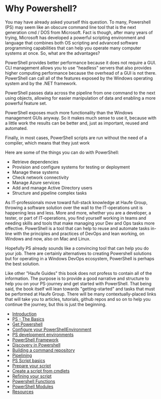 # Why Powershell?

You may have already asked yourself this question. To many, Powershell \(PS\) may seem like an obscure command line tool that is the next generation cmd / DOS from Microsoft. Fact is though, after many years of trying, Microsoft has developed a powerful scripting environment and language that combines both OS scripting and advanced software programming capabilities that can help you operate many computer systems at once. So, what are the advantages?

PowerShell provides better performance because it does not require a GUI. CLI management allows you to use "headless" servers that also provides higher computing performance because the overhead of a GUI is not there. PowerShell can call all of the features exposed by the Windows operating system and by the .NET framework.

PowerShell passes data across the pipeline from one command to the next using objects, allowing for easier manipulation of data and enabling a more powerful feature set.

PowerShell exposes much more functionality than the Windows management GUIs anyway. So it makes much sense to use it, because with a little work the results can be better and, just as important, reused and automated.

Finally, in most cases, PowerShell scripts are run without the need of a compiler, which means that they just work

Here are some of the things you can do with PowerShell:

* Retrieve dependencies
* Provision and configure systems for testing or deployment
* Manage these systems
* Check network connectivity
* Manage Azure services
* Add and manage Active Directory users
* Structure and pipeline complex tasks

As IT-professionals move toward full-stack knowledge at Haufe Group, throwing a software solution over the wall to the IT-operations unit is happening less and less. More and more, whether you are a developer, a tester, or part of IT-operations, you find yourself working in teams and needing skills and tools that make managing your Dev and Ops tasks more effective. PowerShell is a tool that can help to reuse and automate tasks in-line with the principles and practices of DevOps and lean working, on Windows and now, also on Mac and Linux.

Hopefully PS already sounds like a convincing tool that can help you do your job. There are certainly alternatives to creating Powershell solutions but for operating in a Windows DevOps ecosystem, PowerShell is perhaps the best solution.

Like other "Haufe Guides" this book does not profess to contain all of the information. The purpose is to provide a good narrative and structure to help you on your PS-journey and get started with PowerShell. That being said, the book itself will lean towards "getting-started" and tasks that must be performed at Haufe Group. There will be many contextually-placed links that will take you to articles, tutorials, github repos and so on to help you continue the journey, but this is just the beginning.

* [Introduction](README.md)
* [PS - The Basics](chapter1.md)
* [Get Powershell](get-powershell.md)
* [Configure your PowerShellEnvironment](configure-your-powershellenvironment.md)
* [PS development environments](effective-ps-development-environements.md)
* [PowerShell Framework](powershell-framework.md)
* [Discovery in Powershell](discovery-in-powershell.md)
* [Building a command repository](basic-commands-and-the-pipeline.md)
* [Pipelining](pipelining.md)
* [PS Script basics](ps-scripts.md)
* [Prepare your script](prepare-your-script.md)
* [Create a script from cmdlets](a-bunch-of-commands.md)
* [Refining your script](refining-with-loops.md)
* [Powershell Functions](11-psfunctions.md)
* [PowerShell Modules](powershell-modules.md)
* [Resources](resources.md)





